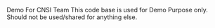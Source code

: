 Demo For CNSI Team
This code base is used for Demo Purpose only. 
Should not be used/shared for anything else.

